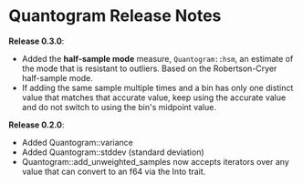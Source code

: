# Quantogram Release Notes

**Release 0.3.0**:

 - Added the **half-sample mode** measure, `Quantogram::hsm`, an estimate of the mode that is resistant to outliers. Based on the Robertson-Cryer half-sample mode.
 - If adding the same sample multiple times and a bin has only one distinct value that matches that accurate value, keep using the accurate value and do not switch to using the bin's midpoint value.

  
**Release 0.2.0**:

 - Added Quantogram::variance
 - Added Quantogram::stddev (standard deviation)
 - Quantogram::add_unweighted_samples now accepts iterators over any value that can convert to an f64 via the Into trait.